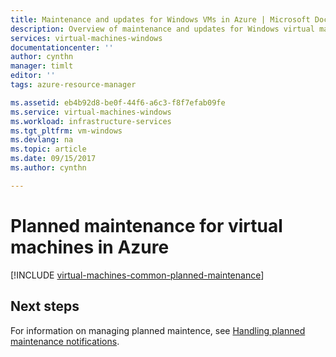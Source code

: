 ```yaml
---
title: Maintenance and updates for Windows VMs in Azure | Microsoft Docs
description: Overview of maintenance and updates for Windows virtual machines running in Azure.
services: virtual-machines-windows
documentationcenter: ''
author: cynthn
manager: timlt
editor: ''
tags: azure-resource-manager

ms.assetid: eb4b92d8-be0f-44f6-a6c3-f8f7efab09fe
ms.service: virtual-machines-windows
ms.workload: infrastructure-services
ms.tgt_pltfrm: vm-windows
ms.devlang: na
ms.topic: article
ms.date: 09/15/2017
ms.author: cynthn

---
```

# Planned maintenance for virtual machines in Azure

[!INCLUDE [virtual-machines-common-planned-maintenance](../../../includes/virtual-machines-common-planned-maintenance.md)]

## Next steps

For information on managing planned maintence, see [Handling planned maintenance notifications](maintenance-notifications.md).



